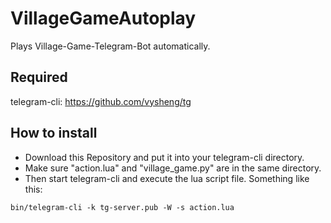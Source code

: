 # VillageGameAutoplay
Plays Village-Game-Telegram-Bot automatically.
## Required
telegram-cli:
https://github.com/vysheng/tg
## How to install
* Download this Repository and put it into your telegram-cli directory.
* Make sure "action.lua" and "village_game.py" are in the same directory.
* Then start telegram-cli and execute the lua script file. Something like this: 
```
bin/telegram-cli -k tg-server.pub -W -s action.lua
```
